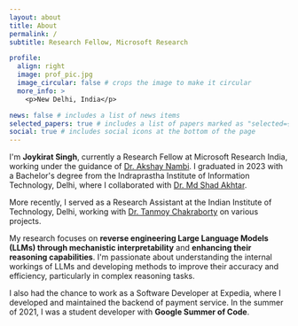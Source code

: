 ```yaml
---
layout: about
title: About
permalink: /
subtitle: Research Fellow, Microsoft Research

profile:
  align: right
  image: prof_pic.jpg
  image_circular: false # crops the image to make it circular
  more_info: >
    <p>New Delhi, India</p>

news: false # includes a list of news items
selected_papers: true # includes a list of papers marked as "selected={true}"
social: true # includes social icons at the bottom of the page
---
```

I'm **Joykirat Singh**, currently a Research Fellow at Microsoft Research India, working under the guidance of [Dr. Akshay Nambi](https://scholar.google.com/citations?user=QolzyE4AAAAJ&hl=en). I graduated in 2023 with a Bachelor's degree from the Indraprastha Institute of Information Technology, Delhi, where I collaborated with [Dr. Md Shad Akhtar](https://scholar.google.co.in/citations?user=KUcO6LAAAAAJ&hl=en). 

More recently, I served as a Research Assistant at the Indian Institute of Technology, Delhi, working with [Dr. Tanmoy Chakraborty](https://scholar.google.co.in/citations?user=C5S9JnIAAAAJ&hl=en) on various projects.

My research focuses on **reverse engineering Large Language Models (LLMs) through mechanistic interpretability** and **enhancing their reasoning capabilities**. I'm passionate about understanding the internal workings of LLMs and developing methods to improve their accuracy and efficiency, particularly in complex reasoning tasks.

I also had the chance to work as a Software Developer at Expedia, where I developed and maintained the backend of payment service. In the summer of 2021, I was a student developer with **Google Summer of Code**.

<!-- Write your biography here. Tell the world about yourself. Link to your favorite [subreddit](http://reddit.com). You can put a picture in, too. The code is already in, just name your picture `prof_pic.jpg` and put it in the `img/` folder.

Put your address / P.O. box / other info right below your picture. You can also disable any of these elements by editing `profile` property of the YAML header of your `_pages/about.md`. Edit `_bibliography/papers.bib` and Jekyll will render your [publications page](/al-folio/publications/) automatically.

Link to your social media connections, too. This theme is set up to use [Font Awesome icons](https://fontawesome.com/) and [Academicons](https://jpswalsh.github.io/academicons/), like the ones below. Add your Facebook, Twitter, LinkedIn, Google Scholar, or just disable all of them. -->
